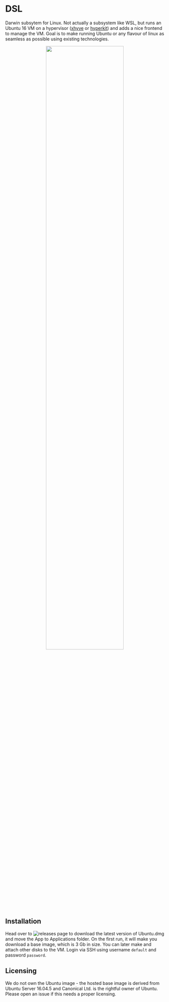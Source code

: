 # DSL

Darwin subsytem for Linux. Not actually a subsystem like WSL, but runs an Ubuntu 16 VM on a hypervisor ([xhyve](https://github.com/machyve/xhyve) or [hyperkit](https://github.com/moby/hyperkit)) and adds a nice frontend to manage the VM.
Goal is to make running Ubuntu or any flavour of linux as seamless as possible using existing technologies.

<p align="center"><img src="https://i.imgur.com/RmKKUun.png" width="70%"></p>

## Installation

Head over to ![releases page](https://github.com/sdslabs/DSL/releases) to download the latest version of Ubuntu.dmg and move the App to Applications folder. On the first run, it will make you download a base image, which is 3 Gb in size. You can later make and attach other disks to the VM. Login via SSH using username `default` and password `password`.

## Licensing

We do not own the Ubuntu image - the hosted base image is derived from Ubuntu Server 16.04.5 and Canonical Ltd. is the rightful owner of Ubuntu. Please open an issue if this needs a proper licensing.
